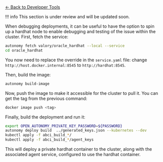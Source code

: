 [← Back to Developer Tools](../index.md)

!!! info
    This section is under review and will be updated soon.

When debugging deployments, it can be useful to have the option to spin up a hardhat node to enable debugging and testing of the issue within the cluster. First, fetch the service:

```bash
autonomy fetch valory/oracle_hardhat --local --service
cd oracle_hardhat
```

You now need to replace the override in the ```service.yaml``` file: change ```http://host.docker.internal:8545``` to ```http://hardhat:8545```.

Then, build the image:
```bash
autonomy build-image
```

Now, push the image  to make it accessible for the cluster to pull it. You can get the tag from the previous command:
```bash
docker image push <tag>
```

Finally, build the deployment and run it:
```bash
export OPEN_AUTONOMY_PRIVATE_KEY_PASSWORD=${PASSWORD}
autonomy deploy build  ../generated_keys.json --kubernetes --dev
kubectl apply -f abci_build_*/
kubectl apply -f abci_build_*/agent_keys
```

This will deploy a private hardhat container to the cluster, along with the associated agent service, configured to use the hardhat container.
